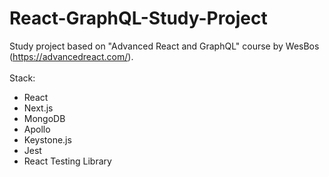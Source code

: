 # React-GraphQL-Study-Project
Study project based on "Advanced React and GraphQL" course by WesBos (https://advancedreact.com/). <br /> <br />
Stack: 
<ul>
<li>React</li>
<li>Next.js</li>
<li>MongoDB</li>
<li>Apollo</li>
<li>Keystone.js</li>
<li>Jest</li>
<li>React Testing Library</li>
</ul>
